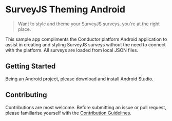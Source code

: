 # SurveyJS Theming Android

> Want to style and theme your SurveyJS surveys, you're at the right place.

This sample app compliments the Conductor platform Android application to assist in creating and styling SurveyJS surveys without the need to connect with the platform. All surveys are loaded from local JSON files.

## Getting Started

Being an Android project, please download and install Android Studio.

## Contributing

Contributions are most welcome. Before submitting an issue or pull request, please familiarise yourself with the [Contribution Guidelines](./CONTRIBUTING.md).
